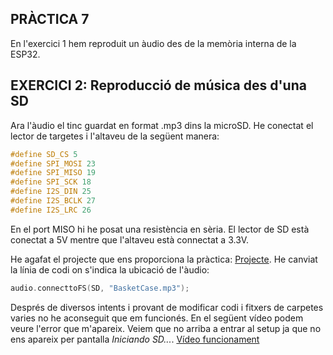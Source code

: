 ## PRÀCTICA 7
En l'exercici 1 hem reproduit un àudio des de la memòria interna de la ESP32.
## EXERCICI 2: Reproducció de música des d'una SD
Ara l'àudio el tinc guardat en format .mp3 dins la microSD. He conectat el lector de targetes i l'altaveu de la següent manera:
```cpp
#define SD_CS 5
#define SPI_MOSI 23
#define SPI_MISO 19
#define SPI_SCK 18
#define I2S_DIN 25
#define I2S_BCLK 27
#define I2S_LRC 26
```
En el port MISO hi he posat una resistència en sèria. El lector de SD està conectat a 5V mentre que l'altaveu està connectat a 3.3V. 

He agafat el projecte que ens proporciona la pràctica:  [Projecte](https://github.com/schreibfaul1/ESP32-audioI2S). He canviat la línia de codi on s'indica la ubicació de l'àudio: 
```cpp
audio.connecttoFS(SD, "BasketCase.mp3");
```
Després de diversos intents i provant de modificar codi i fitxers de carpetes varies no he aconseguit que em funcionés. En el següent vídeo podem veure l'error que m'apareix. Veiem que no arriba a entrar al setup ja que no ens apareix per pantalla *Iniciando SD...*. 
[Vídeo funcionament](https://drive.google.com/file/d/1YV_mDdiWtdB-o7Qs181eBEwbTJEzkA5X/view?usp=sharing)